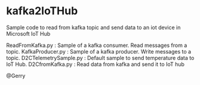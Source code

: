 # kafka2IoTHub

Sample code to read from kafka topic and send data to an iot device in Microsoft IoT Hub

ReadFromKafka.py      : Sample of a kafka consumer. Read messages from a topic.
KafkaProducer.py      : Sample of a kafka producer. Write messages to a topic.
D2CTelemetrySample.py : Default sample to send temperature data to IoT Hub.
D2CfromKafka.py       : Read data from kafka and send it to IoT hub

@Gerry
